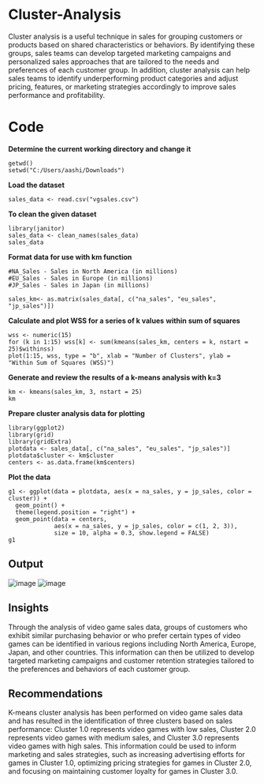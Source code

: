 # Cluster-Analysis
Cluster analysis is a useful technique in sales for grouping customers or products based on shared characteristics or behaviors. By identifying these groups, sales teams can develop targeted marketing campaigns and personalized sales approaches that are tailored to the needs and preferences of each customer group. In addition, cluster analysis can help sales teams to identify underperforming product categories and adjust pricing, features, or marketing strategies accordingly to improve sales performance and profitability.

# Code

**Determine the current working directory and change it**
```rscript
getwd()
setwd("C:/Users/aashi/Downloads")
```

**Load the dataset**
```rscript
sales_data <- read.csv("vgsales.csv")
```

**To clean the given dataset**
```rscript
library(janitor)
sales_data <- clean_names(sales_data)
sales_data
```

**Format data for use with km function**
```rscript
#NA_Sales - Sales in North America (in millions)
#EU_Sales - Sales in Europe (in millions)
#JP_Sales - Sales in Japan (in millions)

sales_km<- as.matrix(sales_data[, c("na_sales", "eu_sales", "jp_sales")])
```

**Calculate and plot WSS for a series of k values**
**within sum of squares**
```rscript
wss <- numeric(15)
for (k in 1:15) wss[k] <- sum(kmeans(sales_km, centers = k, nstart = 25)$withinss)
plot(1:15, wss, type = "b", xlab = "Number of Clusters", ylab = "Within Sum of Squares (WSS)")
```

**Generate and review the results of a k-means analysis with k=3**
```rscript
km <- kmeans(sales_km, 3, nstart = 25)
km
```

**Prepare cluster analysis data for plotting**
```rscript
library(ggplot2)
library(grid)
library(gridExtra)
plotdata <- sales_data[, c("na_sales", "eu_sales", "jp_sales")]
plotdata$cluster <- km$cluster
centers <- as.data.frame(km$centers)
```

**Plot the data**
```rscript
g1 <- ggplot(data = plotdata, aes(x = na_sales, y = jp_sales, color = cluster)) +
  geom_point() +
  theme(legend.position = "right") +
  geom_point(data = centers,
             aes(x = na_sales, y = jp_sales, color = c(1, 2, 3)),
             size = 10, alpha = 0.3, show.legend = FALSE)
g1
```

## Output
![image](https://user-images.githubusercontent.com/85166438/227846768-2ecf9596-9b3a-4890-9629-c72d342366cd.png)
![image](https://user-images.githubusercontent.com/85166438/227846546-645ffcc5-a517-4ec0-8bc2-06fa69788f60.png)

## Insights
Through the analysis of video game sales data, groups of customers who exhibit similar purchasing behavior or who prefer certain types of video games can be identified in various regions including North America, Europe, Japan, and other countries. This information can then be utilized to develop targeted marketing campaigns and customer retention strategies tailored to the preferences and behaviors of each customer group.

## Recommendations
K-means cluster analysis has been performed on video game sales data and has resulted in the identification of three clusters based on sales performance: Cluster 1.0 represents video games with low sales, Cluster 2.0 represents video games with medium sales, and Cluster 3.0 represents video games with high sales. This information could be used to inform marketing and sales strategies, such as increasing advertising efforts for games in Cluster 1.0, optimizing pricing strategies for games in Cluster 2.0, and focusing on maintaining customer loyalty for games in Cluster 3.0.












